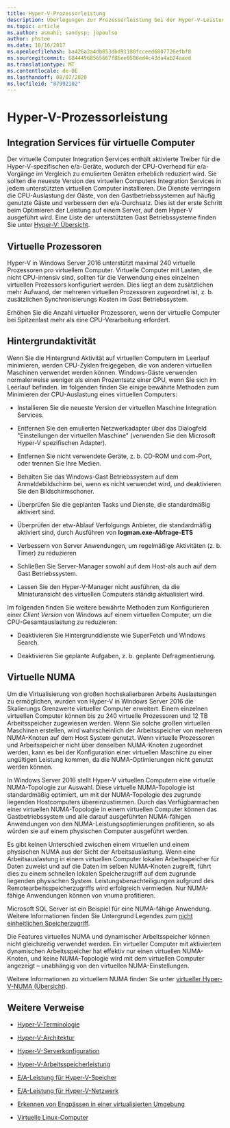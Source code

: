 ```yaml
---
title: Hyper-V-Prozessorleistung
description: Überlegungen zur Prozessorleistung bei der Hyper-V-Leistungsoptimierung
ms.topic: article
ms.author: asmahi; sandysp; jopoulso
author: phstee
ms.date: 10/16/2017
ms.openlocfilehash: ba426a2a4db853dbd91180fcceed6807726efbf8
ms.sourcegitcommit: 68444968565667f86ee0586ed4c43da4ab24aaed
ms.translationtype: MT
ms.contentlocale: de-DE
ms.lasthandoff: 08/07/2020
ms.locfileid: "87992102"
---
```

# <a name="hyper-v-processor-performance"></a>Hyper-V-Prozessorleistung


## <a name="virtual-machine-integration-services"></a>Integration Services für virtuelle Computer

Der virtuelle Computer Integration Services enthält aktivierte Treiber für die Hyper-V-spezifischen e/a-Geräte, wodurch der CPU-Overhead für e/a-Vorgänge im Vergleich zu emulierten Geräten erheblich reduziert wird. Sie sollten die neueste Version des virtuellen Computers Integration Services in jedem unterstützten virtuellen Computer installieren. Die Dienste verringern die CPU-Auslastung der Gäste, von den Gastbetriebssystemen auf häufig genutzte Gäste und verbessern den e/a-Durchsatz. Dies ist der erste Schritt beim Optimieren der Leistung auf einem Server, auf dem Hyper-V ausgeführt wird. Eine Liste der unterstützten Gast Betriebssysteme finden Sie unter [Hyper-V: Übersicht](/previous-versions/windows/it-pro/windows-server-2012-R2-and-2012/hh831531(v=ws.11)).

## <a name="virtual-processors"></a>Virtuelle Prozessoren

Hyper-V in Windows Server 2016 unterstützt maximal 240 virtuelle Prozessoren pro virtuellem Computer. Virtuelle Computer mit Lasten, die nicht CPU-intensiv sind, sollten für die Verwendung eines einzelnen virtuellen Prozessors konfiguriert werden. Dies liegt an dem zusätzlichen mehr Aufwand, der mehreren virtuellen Prozessoren zugeordnet ist, z. b. zusätzlichen Synchronisierungs Kosten im Gast Betriebssystem.

Erhöhen Sie die Anzahl virtueller Prozessoren, wenn der virtuelle Computer bei Spitzenlast mehr als eine CPU-Verarbeitung erfordert.

## <a name="background-activity"></a>Hintergrundaktivität

Wenn Sie die Hintergrund Aktivität auf virtuellen Computern im Leerlauf minimieren, werden CPU-Zyklen freigegeben, die von anderen virtuellen Maschinen verwendet werden können. Windows-Gäste verwenden normalerweise weniger als einen Prozentsatz einer CPU, wenn Sie sich im Leerlauf befinden. Im folgenden finden Sie einige bewährte Methoden zum Minimieren der CPU-Auslastung eines virtuellen Computers:

-   Installieren Sie die neueste Version der virtuellen Maschine Integration Services.

-   Entfernen Sie den emulierten Netzwerkadapter über das Dialogfeld "Einstellungen der virtuellen Maschine" (verwenden Sie den Microsoft Hyper-V spezifischen Adapter).

-   Entfernen Sie nicht verwendete Geräte, z. b. CD-ROM und com-Port, oder trennen Sie Ihre Medien.

-   Behalten Sie das Windows-Gast Betriebssystem auf dem Anmeldebildschirm bei, wenn es nicht verwendet wird, und deaktivieren Sie den Bildschirmschoner.

-   Überprüfen Sie die geplanten Tasks und Dienste, die standardmäßig aktiviert sind.

-   Überprüfen der etw-Ablauf Verfolgungs Anbieter, die standardmäßig aktiviert sind, durch Ausführen von **logman.exe-Abfrage-ETS**

-   Verbessern von Server Anwendungen, um regelmäßige Aktivitäten (z. b. Timer) zu reduzieren

-   Schließen Sie Server-Manager sowohl auf dem Host-als auch auf dem Gast Betriebssystem.

-   Lassen Sie den Hyper-V-Manager nicht ausführen, da die Miniaturansicht des virtuellen Computers ständig aktualisiert wird.

Im folgenden finden Sie weitere bewährte Methoden zum Konfigurieren einer *Client Version* von Windows auf einem virtuellen Computer, um die CPU-Gesamtauslastung zu reduzieren:

-   Deaktivieren Sie Hintergrunddienste wie SuperFetch und Windows Search.

-   Deaktivieren Sie geplante Aufgaben, z. b. geplante Defragmentierung.

## <a name="virtual-numa"></a>Virtuelle NUMA

Um die Virtualisierung von großen hochskalierbaren Arbeits Auslastungen zu ermöglichen, wurden von Hyper-V in Windows Server 2016 die Skalierungs Grenzwerte virtueller Computer erweitert. Einem einzelnen virtuellen Computer können bis zu 240 virtuelle Prozessoren und 12 TB Arbeitsspeicher zugewiesen werden. Wenn Sie solche großen virtuellen Maschinen erstellen, wird wahrscheinlich der Arbeitsspeicher von mehreren NUMA-Knoten auf dem Host System genutzt. Wenn virtuelle Prozessoren und Arbeitsspeicher nicht über denselben NUMA-Knoten zugeordnet werden, kann es bei der Konfiguration einer virtuellen Maschine zu einer ungültigen Leistung kommen, da die NUMA-Optimierungen nicht genutzt werden können.

In Windows Server 2016 stellt Hyper-V virtuellen Computern eine virtuelle NUMA-Topologie zur Auswahl. Diese virtuelle NUMA-Topologie ist standardmäßig optimiert, um mit der NUMA-Topologie des zugrunde liegenden Hostcomputers übereinzustimmen. Durch das Verfügbarmachen einer virtuellen NUMA-Topologie in einem virtuellen Computer können das Gastbetriebssystem und alle darauf ausgeführten NUMA-fähigen Anwendungen von den NUMA-Leistungsoptimierungen profitieren, so als würden sie auf einem physischen Computer ausgeführt werden.

Es gibt keinen Unterschied zwischen einem virtuellen und einem physischen NUMA aus der Sicht der Arbeitsauslastung. Wenn eine Arbeitsauslastung in einem virtuellen Computer lokalen Arbeitsspeicher für Daten zuweist und auf die Daten im selben NUMA-Knoten zugreift, führt dies zu einem schnellen lokalen Speicherzugriff auf dem zugrunde liegenden physischen System. Leistungsbenachteiligungen aufgrund des Remotearbeitsspeicherzugriffs wird erfolgreich vermieden. Nur NUMA-fähige Anwendungen können von vnuma profitieren.

Microsoft SQL Server ist ein Beispiel für eine NUMA-fähige Anwendung. Weitere Informationen finden Sie Untergrund Legendes zum [nicht einheitlichen Speicherzugriff](/previous-versions/sql/sql-server-2008-r2/ms178144(v=sql.105)).

Die Features virtuelles NUMA und dynamischer Arbeitsspeicher können nicht gleichzeitig verwendet werden. Ein virtueller Computer mit aktiviertem dynamischen Arbeitsspeicher hat effektiv nur einen virtuellen NUMA-Knoten, und keine NUMA-Topologie wird mit dem virtuellen Computer angezeigt – unabhängig von den virtuellen NUMA-Einstellungen.

Weitere Informationen zu virtuellem NUMA finden Sie unter [virtueller Hyper-V-NUMA (Übersicht](/previous-versions/windows/it-pro/windows-server-2012-R2-and-2012/dn282282(v=ws.11))).

## <a name="additional-references"></a>Weitere Verweise

-   [Hyper-V-Terminologie](terminology.md)

-   [Hyper-V-Architektur](architecture.md)

-   [Hyper-V-Serverkonfiguration](configuration.md)

-   [Hyper-V-Arbeitsspeicherleistung](memory-performance.md)

-   [E/A-Leistung für Hyper-V-Speicher](storage-io-performance.md)

-   [E/A-Leistung für Hyper-V-Netzwerk](network-io-performance.md)

-   [Erkennen von Engpässen in einer virtualisierten Umgebung](detecting-virtualized-environment-bottlenecks.md)

-   [Virtuelle Linux-Computer](linux-virtual-machine-considerations.md)